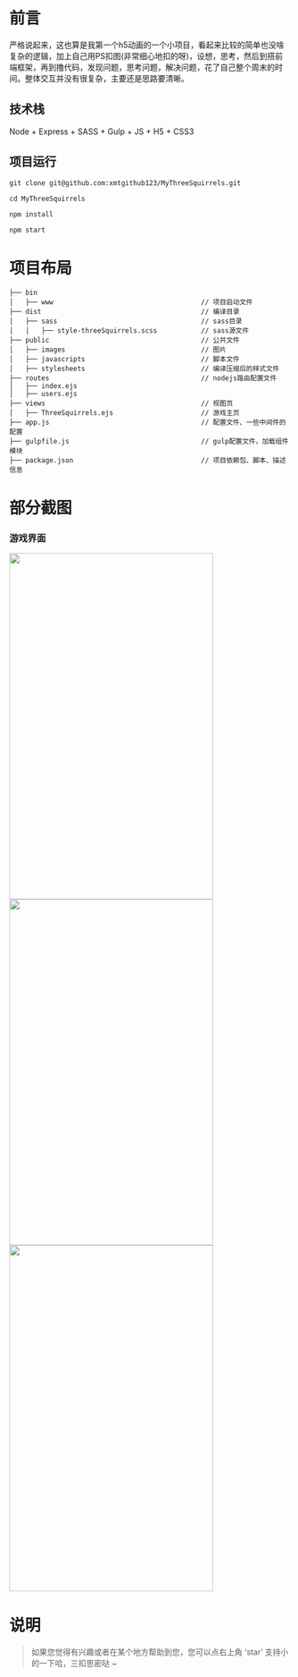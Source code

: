 # 前言

严格说起来，这也算是我第一个h5动画的一个小项目，看起来比较的简单也没啥复杂的逻辑，加上自己用PS扣图(非常细心地扣的呀)，设想，思考，然后到搭前端框架，再到撸代码，发现问题，思考问题，解决问题，花了自己整个周末的时间。整体交互并没有很复杂，主要还是思路要清晰。

## 技术栈

Node + Express + SASS + Gulp + JS + H5 + CSS3

## 项目运行

```
git clone git@github.com:xmtgithub123/MyThreeSquirrels.git 

cd MyThreeSquirrels

npm install

npm start

```

# 项目布局

```
├── bin         
│   ├── www                                     // 项目启动文件 
├── dist                                        // 编译目录 
│   ├── sass                                    // sass目录  
│   │   ├── style-threeSquirrels.scss           // sass源文件 
├── public                                      // 公共文件
│   ├── images                                  // 图片 
│   ├── javascripts                             // 脚本文件 
│   ├── stylesheets                             // 编译压缩后的样式文件 
├── routes                                      // nodejs路由配置文件 
│   ├── index.ejs
│   ├── users.ejs
├── views                                       // 视图页
│   ├── ThreeSquirrels.ejs                      // 游戏主页 
├── app.js                                      // 配置文件、一些中间件的配置
├── gulpfile.js                                 // gulp配置文件，加载组件模块
├── package.json                                // 项目依赖包、脚本、描述信息

```
  

# 部分截图

### 游戏界面
<img src="https://github.com/xmtgithub123/MyThreeSquirrels/raw/master/public/image/m1.png" alt="" width="365" height="619">

<img src="https://github.com/xmtgithub123/MyThreeSquirrels/raw/master/public/image/m2.png" alt="" width="365" height="619">

<img src="https://github.com/xmtgithub123/MyThreeSquirrels/raw/master/public/image/m3.png" alt="" width="365" height="619">

# 说明

> 如果您觉得有兴趣或者在某个地方帮助到您，您可以点右上角 ‘star’ 支持小的一下哈，三扣思密哒 ~
